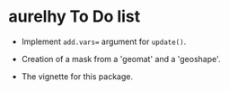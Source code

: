 # aurelhy To Do list

- Implement `add.vars=` argument for `update()`.

- Creation of a mask from a 'geomat' and a 'geoshape'.

- The vignette for this package.
